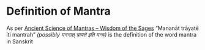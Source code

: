 # Definition of Mantra
As per [Ancient Science of Mantras – Wisdom of the Sages](https://www.ncbi.nlm.nih.gov/pmc/articles/PMC6937880/) “Mananāt trāyatē iti mantrah” _(possibly मननात् त्रायते इति मन्त्रः)_ is the definition of the word mantra in Sanskrit
